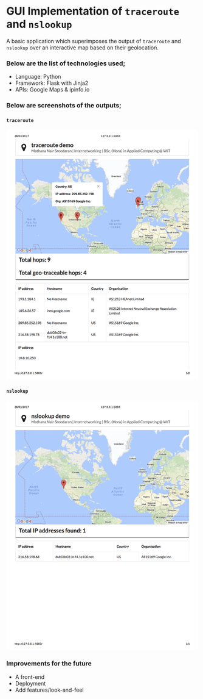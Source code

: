 # GUI Implementation of `traceroute` and `nslookup`
A basic application which superimposes the output of `traceroute` and `nslookup` over an interactive map based on their geolocation. 

### Below are the list of technologies used;
* Language: Python
* Framework: Flask with Jinja2
* APIs: Google Maps & ipinfo.io

### Below are screenshots of the outputs;

#### `traceroute`
![](python-traceroute.png)

#### `nslookup`
![](python-nslookup.png)

### Improvements for the future
* A front-end
* Deployment
* Add features/look-and-feel
